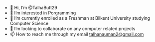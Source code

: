 - 👋 Hi, I’m @TalhaButt29
- 👀 I’m interested in Porgramming
- 🌱 I’m currently enrolled as a Freshman at Bilkent University studying Computer Science
- 💞️ I’m looking to collaborate on any computer related projects
- 📫 How to reach me through my email talhanauman2@gmail.com

<!---
TalhaButt29/TalhaButt29 is a ✨ special ✨ repository because its `README.md` (this file) appears on your GitHub profile.
You can click the Preview link to take a look at your changes.
--->
